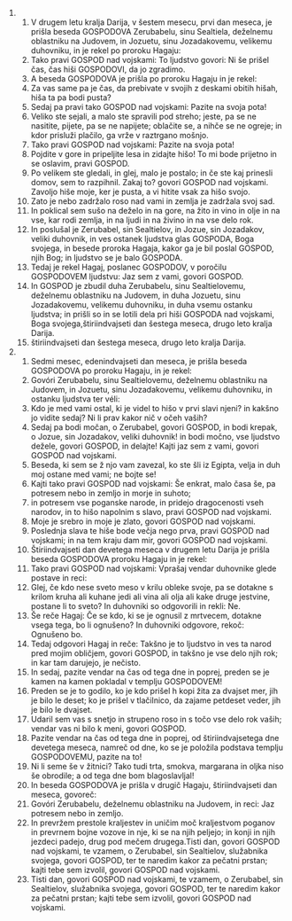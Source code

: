 <ol>
  <li>
    <ol>
      <li>V drugem letu kralja Darija, v šestem mesecu, prvi dan meseca, je prišla beseda GOSPODOVA Zerubabelu, sinu Sealtiela, deželnemu oblastniku na Judovem, in Jozuetu, sinu Jozadakovemu, velikemu duhovniku, in je rekel po proroku Hagaju:</li>
      <li>Tako pravi GOSPOD nad vojskami: To ljudstvo govori: Ni še prišel čas, čas hiši GOSPODOVI, da jo zgradimo.</li>
      <li>A beseda GOSPODOVA je prišla po proroku Hagaju in je rekel:</li>
      <li>Za vas same pa je čas, da prebivate v svojih z deskami obitih hišah, hiša ta pa bodi pusta?</li>
      <li>Sedaj pa pravi tako GOSPOD nad vojskami: Pazite na svoja pota!</li>
      <li>Veliko ste sejali, a malo ste spravili pod streho; jeste, pa se ne nasitite, pijete, pa se ne napijete; oblačite se, a nihče se ne ogreje; in kdor prisluži plačilo, ga vrže v raztrgano mošnjo.</li>
      <li>Tako pravi GOSPOD nad vojskami: Pazite na svoja pota!</li>
      <li>Pojdite v gore in pripeljite lesa in zidajte hišo! To mi bode prijetno in se oslavim, pravi GOSPOD.</li>
      <li>Po velikem ste gledali, in glej, malo je postalo; in če ste kaj prinesli domov, sem to razpihnil. Zakaj to? govori GOSPOD nad vojskami. Zavoljo hiše moje, ker je pusta, a vi hitite vsak za hišo svojo.</li>
      <li>Zato je nebo zadržalo roso nad vami in zemlja je zadržala svoj sad.</li>
      <li>In poklical sem sušo na deželo in na gore, na žito in vino in olje in na vse, kar rodi zemlja, in na ljudi in na živino in na vse delo rok.</li>
      <li>In poslušal je Zerubabel, sin Sealtielov, in Jozue, sin Jozadakov, veliki duhovnik, in ves ostanek ljudstva glas GOSPODA, Boga svojega, in besede proroka Hagaja, kakor ga je bil poslal GOSPOD, njih Bog; in ljudstvo se je balo GOSPODA.</li>
      <li>Tedaj je rekel Hagaj, poslanec GOSPODOV, v poročilu GOSPODOVEM ljudstvu: Jaz sem z vami, govori GOSPOD.</li>
      <li>In GOSPOD je zbudil duha Zerubabelu, sinu Sealtielovemu, deželnemu oblastniku na Judovem, in duha Jozuetu, sinu Jozadakovemu, velikemu duhovniku, in duha vsemu ostanku ljudstva; in prišli so in se lotili dela pri hiši GOSPODA nad vojskami, Boga svojega,štiriindvajseti dan šestega meseca, drugo leto kralja Darija.</li>
      <li>štiriindvajseti dan šestega meseca, drugo leto kralja Darija.</li>
    </ol>
  </li>
  <li>
    <ol>
      <li>Sedmi mesec, edenindvajseti dan meseca, je prišla beseda GOSPODOVA po proroku Hagaju, in je rekel:</li>
      <li>Govóri Zerubabelu, sinu Sealtielovemu, deželnemu oblastniku na Judovem, in Jozuetu, sinu Jozadakovemu, velikemu duhovniku, in ostanku ljudstva ter véli:</li>
      <li>Kdo je med vami ostal, ki je videl to hišo v prvi slavi njeni? in kakšno jo vidite sedaj? Ni li prav kakor nič v očeh vaših?</li>
      <li>Sedaj pa bodi močan, o Zerubabel, govori GOSPOD, in bodi krepak, o Jozue, sin Jozadakov, veliki duhovnik! in bodi močno, vse ljudstvo dežele, govori GOSPOD, in delajte! Kajti jaz sem z vami, govori GOSPOD nad vojskami.</li>
      <li>Beseda, ki sem se ž njo vam zavezal, ko ste šli iz Egipta, velja in duh moj ostane med vami; ne bojte se!</li>
      <li>Kajti tako pravi GOSPOD nad vojskami: Še enkrat, malo časa še, pa potresem nebo in zemljo in morje in suhoto;</li>
      <li>in potresem vse poganske narode, in pridejo dragocenosti vseh narodov, in to hišo napolnim s slavo, pravi GOSPOD nad vojskami.</li>
      <li>Moje je srebro in moje je zlato, govori GOSPOD nad vojskami.</li>
      <li>Poslednja slava te hiše bode večja nego prva, pravi GOSPOD nad vojskami; in na tem kraju dam mir, govori GOSPOD nad vojskami.</li>
      <li>Štiriindvajseti dan devetega meseca v drugem letu Darija je prišla beseda GOSPODOVA proroku Hagaju in je rekel:</li>
      <li>Tako pravi GOSPOD nad vojskami: Vprašaj vendar duhovnike glede postave in reci:</li>
      <li>Glej, če kdo nese sveto meso v krilu obleke svoje, pa se dotakne s krilom kruha ali kuhane jedi ali vina ali olja ali kake druge jestvine, postane li to sveto? In duhovniki so odgovorili in rekli: Ne.</li>
      <li>Še reče Hagaj: Če se kdo, ki se je ognusil z mrtvecem, dotakne vsega tega, bo li ognušeno? In duhovniki odgovore, rekoč: Ognušeno bo.</li>
      <li>Tedaj odgovori Hagaj in reče: Takšno je to ljudstvo in ves ta narod pred mojim obličjem, govori GOSPOD, in takšno je vse delo njih rok; in kar tam darujejo, je nečisto.</li>
      <li>In sedaj, pazite vendar na čas od tega dne in poprej, preden se je kamen na kamen pokladal v templju GOSPODOVEM!</li>
      <li>Preden se je to godilo, ko je kdo prišel h kopi žita za dvajset mer, jih je bilo le deset; ko je prišel v tlačilnico, da zajame petdeset veder, jih je bilo le dvajset.</li>
      <li>Udaril sem vas s snetjo in strupeno roso in s točo vse delo rok vaših; vendar vas ni bilo k meni, govori GOSPOD.</li>
      <li>Pazite vendar na čas od tega dne in poprej, od štiriindvajsetega dne devetega meseca, namreč od dne, ko se je položila podstava templju GOSPODOVEMU, pazite na to!</li>
      <li>Ni li seme še v žitnici? Tako tudi trta, smokva, margarana in oljka niso še obrodile; a od tega dne bom blagoslavljal!</li>
      <li>In beseda GOSPODOVA je prišla v drugič Hagaju, štiriindvajseti dan meseca, govoreč:</li>
      <li>Govóri Zerubabelu, deželnemu oblastniku na Judovem, in reci: Jaz potresem nebo in zemljo.</li>
      <li>In prevržem prestole kraljestev in uničim moč kraljestvom poganov in prevrnem bojne vozove in nje, ki se na njih peljejo; in konji in njih jezdeci padejo, drug pod mečem drugega.Tisti dan, govori GOSPOD nad vojskami, te vzamem, o Zerubabel, sin Sealtielov, služabnika svojega, govori GOSPOD, ter te naredim kakor za pečatni prstan; kajti tebe sem izvolil, govori GOSPOD nad vojskami.</li>
      <li>Tisti dan, govori GOSPOD nad vojskami, te vzamem, o Zerubabel, sin Sealtielov, služabnika svojega, govori GOSPOD, ter te naredim kakor za pečatni prstan; kajti tebe sem izvolil, govori GOSPOD nad vojskami.</li>
    </ol>
  </li>
</ol>